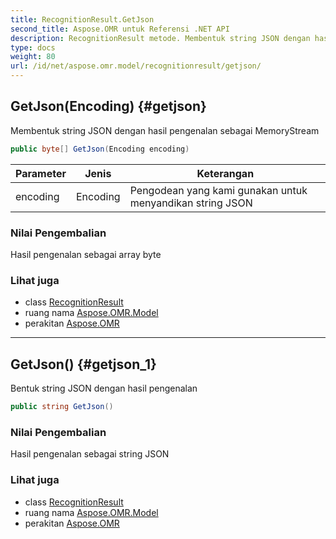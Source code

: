 ```yaml
---
title: RecognitionResult.GetJson
second_title: Aspose.OMR untuk Referensi .NET API
description: RecognitionResult metode. Membentuk string JSON dengan hasil pengenalan sebagai MemoryStream
type: docs
weight: 80
url: /id/net/aspose.omr.model/recognitionresult/getjson/
---
```

## GetJson(Encoding) {#getjson}

Membentuk string JSON dengan hasil pengenalan sebagai MemoryStream

```csharp
public byte[] GetJson(Encoding encoding)
```

| Parameter | Jenis | Keterangan |
| --- | --- | --- |
| encoding | Encoding | Pengodean yang kami gunakan untuk menyandikan string JSON |

### Nilai Pengembalian

Hasil pengenalan sebagai array byte

### Lihat juga

* class [RecognitionResult](../)
* ruang nama [Aspose.OMR.Model](../../recognitionresult/)
* perakitan [Aspose.OMR](../../../)

---

## GetJson() {#getjson_1}

Bentuk string JSON dengan hasil pengenalan

```csharp
public string GetJson()
```

### Nilai Pengembalian

Hasil pengenalan sebagai string JSON

### Lihat juga

* class [RecognitionResult](../)
* ruang nama [Aspose.OMR.Model](../../recognitionresult/)
* perakitan [Aspose.OMR](../../../)


